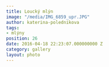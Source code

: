 ```yaml
---
title: Loucký mlýn
image: "/media/IMG_6859_upr.JPG"
author: katerina-polednikova
tags:
- mlýny
position: 26
date: 2016-04-18 22:23:07.000000000 Z
category: gallery
layout: photo
---
```

